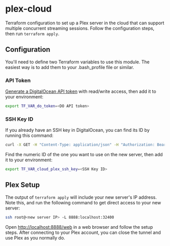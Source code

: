 # plex-cloud

Terraform configuration to set up a Plex server in the cloud that can support multiple concurrent streaming sessions.
Follow the configuration steps, then run `terraform apply`.

## Configuration

You'll need to define two Terraform variables to use this module. The easiest way is to add them to your .bash_profile
file or similar.

### API Token

[Generate a DigitalOcean API token](https://cloud.digitalocean.com/account/api/tokens) with read/write access, then add
it to your environment:

```bash
export TF_VAR_do_token=<DO API token>
```

### SSH Key ID

If you already have an SSH key in DigitalOcean, you can find its ID by running this command:

```bash
curl -X GET -H "Content-Type: application/json" -H "Authorization: Bearer $TF_VAR_do_token" "https://api.digitalocean.com/v2/account/keys" | jq
```

Find the numeric ID of the one you want to use on the new server, then add it to your environment:

```bash
export TF_VAR_cloud_plex_ssh_key=<SSH Key ID>
```

## Plex Setup

The output of `terraform apply` will include your new server's IP address. Note this, and run the following command to
get direct access to your new server:

```bash
ssh root@<new server IP> -L 8888:localhost:32400
```

Open [http://localhost:8888/web](http://localhost:8888/web) in a web browser and follow the setup steps. After
connecting to your Plex account, you can close the tunnel and use Plex as you normally do.
